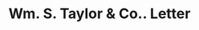 ---
doi: 10.7916/D83J4R3F
date_other: '1899'
date_other_textual: '1899'
form: correspondence
genre:
- Letters (correspondence)
name:
- Wm. S. Taylor & Co.
object_in_context_url: https://biggert.cul.columbia.edu/items/view/ave_biggert_01457
subject_hierarchical_geographic:
- Philadelphia, Pennsylvania, United States
subject_name:
- Wm. S. Taylor & Co.
title: Wm. S. Taylor & Co.. Letter
sort_title: Wm. S. Taylor & Co.. Letter
call_number: ave_biggert_01457
coordinates:
- 40.00944444444445,-75.13333333333334
pid: ave_biggert_01457
identifiers: ave_biggert_01457
thumbnail: https://derivativo-1.library.columbia.edu/iiif/2/ldpd:344524/full/!256,256/0/native.jpg
permalink: "/items/ave_biggert_01457/"
layout: iiif-image-page
---